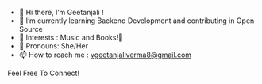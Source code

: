 - 👋 Hi there, I’m Geetanjali !
- 🌱 I’m currently learning Backend Development and contributing in Open Source
- 🎵 Interests : Music and Books!🎴
- 👧 Pronouns: She/Her
- 📫 How to reach me : vgeetanjaliverma8@gmail.com

Feel Free To Connect!



<!---
geetanjaliverma/geetanjaliverma is a ✨ special ✨ repository because its `README.md` (this file) appears on your GitHub profile.
You can click the Preview link to take a look at your changes.
--->
